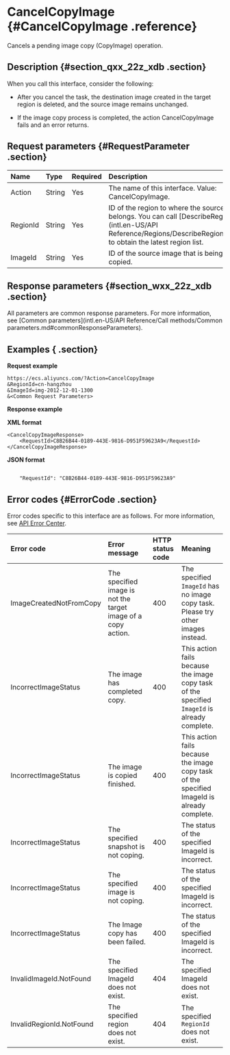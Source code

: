 # CancelCopyImage {#CancelCopyImage .reference}

Cancels a pending image copy \(CopyImage\) operation.

## Description {#section_qxx_22z_xdb .section}

When you call this interface, consider the following:

-   After you cancel the task, the destination image created in the target region is deleted, and the source image remains unchanged.

-   If the image copy process is completed, the action CancelCopyImage fails and an error returns.


## Request parameters {#RequestParameter .section}

|Name|Type|Required|Description|
|:---|:---|:-------|:----------|
|Action|String|Yes|The name of this interface. Value: CancelCopyImage.|
|RegionId|String|Yes|ID of the region to where the source image belongs. You can call [DescribeRegions](intl.en-US/API Reference/Regions/DescribeRegions.md#) to obtain the latest region list.|
|ImageId|String|Yes|ID of the source image that is being copied.|

## Response parameters {#section_wxx_22z_xdb .section}

All parameters are common response parameters. For more information, see [Common parameters](intl.en-US/API Reference/Call methods/Common parameters.md#commonResponseParameters).

## Examples { .section}

**Request example** 

```
https://ecs.aliyuncs.com/?Action=CancelCopyImage
&RegionId=cn-hangzhou
&ImageId=img-2012-12-01-1300
&<Common Request Parameters>
```

**Response example** 

**XML format**

```
<CancelCopyImageResponse>
    <RequestId>C8B26B44-0189-443E-9816-D951F59623A9</RequestId>
</CancelCopyImageResponse>
```

 **JSON format** 

```

    "RequestId": "C8B26B44-0189-443E-9816-D951F59623A9"

```

## Error codes {#ErrorCode .section}

Error codes specific to this interface are as follows. For more information, see [API Error Center](https://error-center.alibabacloud.com/status/product/Ecs).

|Error code|Error message |HTTP status code|Meaning|
|:---------|:-------------|:---------------|:------|
|ImageCreatedNotFromCopy|The specified image is not the target image of a copy action.|400|The specified `ImageId` has no image copy task. Please try other images instead.|
|IncorrectImageStatus|The image has completed copy.|400|This action fails because the image copy task of the specified `ImageId` is already complete.|
|IncorrectImageStatus|The image is copied finished.|400|This action fails because the image copy task of the specified ImageId is already complete.|
|IncorrectImageStatus|The specified snapshot is not coping.|400|The status of the specified ImageId is incorrect.|
|IncorrectImageStatus|The specified image is not coping.|400|The status of the specified ImageId is incorrect.|
|IncorrectImageStatus|The Image copy has been failed.|400|The status of the specified ImageId is incorrect.|
|InvalidImageId.NotFound|The specified ImageId does not exist.|404|The specified ImageId does not exist.|
|InvalidRegionId.NotFound|The specified region does not exist.|404|The specified `RegionId` does not exist.|

